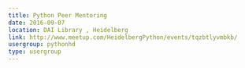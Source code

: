 ```yaml
---
title: Python Peer Mentoring
date: 2016-09-07
location: DAI Library , Heidelberg
link: http://www.meetup.com/HeidelbergPython/events/tqzbtlyvmbkb/
usergroup: pythonhd
type: usergroup
---
```


